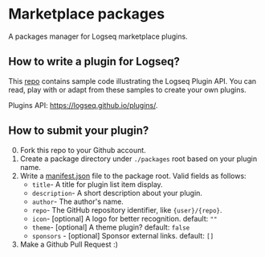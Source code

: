 # Marketplace packages

A packages manager for Logseq marketplace plugins.

## How to write a plugin for Logseq?
This [repo](https://github.com/logseq/logseq-plugin-samples) contains sample code illustrating the Logseq Plugin API. You can read, play with or adapt from these samples to create your own plugins.

Plugins API: https://logseq.github.io/plugins/.

## How to submit your plugin?

0. Fork this repo to your Github account.
1. Create a package directory under `./packages` root based on your plugin name.
2. Write a [manifest.json](./packages/logseq-dev-theme/manifest.json) file to the package root. Valid fields as follows:
    - `title`- A title for plugin list item display.
    - `description`- A short description about your plugin.
    - `author`- The author's name.
    - `repo`- The GitHub repository identifier, like `{user}/{repo}`.
    - `icon`- [optional] A logo for better recognition. default: `""`
    - `theme`- [optional] A theme plugin? default: `false`
    - `sponsors` - [optional] Sponsor external links. default: `[]`
3. Make a Github Pull Request :)
